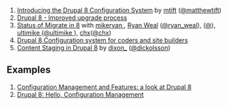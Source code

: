 1. [Introducing the Drupal 8 Configuration System](https://austin2014.drupal.org/session/introducing-drupal-8-configuration-system) by [mtift](https://drupal.org/user/751908) ([@matthewtift](http://twitter.com/matthewtift))
1. [Drupal 8 - Improved upgrade process](https://www.acquia.com/blog/d8migrate)
1. [Status of Migrate in 8](https://austin2014.drupal.org/session/status-migrate-8) with [mikeryan ](https://www.drupal.org/u/mikeryan), [Ryan Weal](https://www.drupal.org/user/412402) ([@ryan_weal](https://twitter.com/ryan_weal)), ([@](https://twitter.com/)), [ultimike ](https://www.drupal.org/user/51132)([@ultimike ](https://twitter.com/ultimike)), [chx](https://www.drupal.org/user/9446)([@chx](https://twitter.com/chx))
1. [Drupal 8 Configuration system for coders and site builders](http://drupalcampcork.org/sites/drupal_camp_cork/files/slides/Drupal_8_CMI.pdf)
1. [Content Staging in Drupal 8](https://austin2014.drupal.org/session/content-staging-drupal-8) by [dixon_](https://www.drupal.org/user/239911) ([@dickolsson](https://twitter.com/dickolsson))

## Examples

1. [Configuration Management and Features: a look at Drupal 8](http://nuvole.org/blog/2013/sep/03/configuration-management-and-features-look-drupal-8)
1. [Drupal 8: Hello, Configuration Management](http://drupal8cmi.org/drupal-8-hello-configuration-management)
